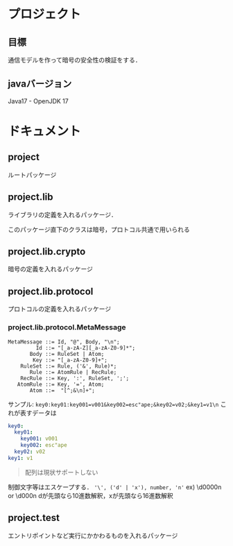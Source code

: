 # プロジェクト

## 目標
通信モデルを作って暗号の安全性の検証をする．

## javaバージョン
Java17 - OpenJDK 17

# ドキュメント

## project
ルートパッケージ

## project.lib
ライブラリの定義を入れるパッケージ．

このパッケージ直下のクラスは暗号，プロトコル共通で用いられる

## project.lib.crypto
暗号の定義を入れるパッケージ

## project.lib.protocol
プロトコルの定義を入れるパッケージ

### project.lib.protocol.MetaMessage
```ebnf
MetaMessage ::= Id, "@", Body, "\n";
         Id ::= "[_a-zA-Z][_a-zA-Z0-9]*";
       Body ::= RuleSet | Atom;
        Key ::= "[_a-zA-Z0-9]+";
    RuleSet ::= Rule, ('&', Rule)*;
       Rule ::= AtomRule | RecRule;
    RecRule ::= Key, ':', RuleSet, ';';
   AtomRule ::= Key, '=', Atom;
       Atom ::=  "[^;&\n]+";
```
サンプル: `key0:key01:key001=v001&key002=esc"ape;&key02=v02;&key1=v1\n`
これが表すデータは
```yaml
key0:  
  key01: 
    key001: v001
    key002: esc"ape
  key02: v02
key1: v1
```
> 配列は現状サポートしない
> 
制御文字等はエスケープする．
`'\', ('d' | 'x'), number, 'n'`
ex) \d0000n or \d000n
dが先頭なら10進数解釈，xが先頭なら16進数解釈
## project.test
エントリポイントなど実行にかかわるものを入れるパッケージ